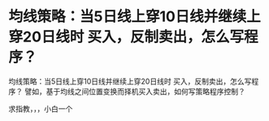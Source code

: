 # 均线策略：当5日线上穿10日线并继续上穿20日线时 买入，反制卖出，怎么写程序？

均线策略：当5日线上穿10日线并继续上穿20日线时 买入，反制卖出，怎么写程序？
譬如，基于均线之间位置变换而择机买入卖出，如何写策略程序控制？

求指教，，，小白一个

